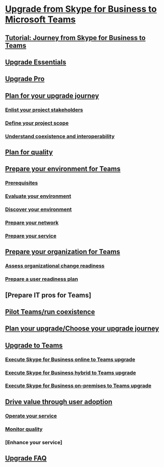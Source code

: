 # [Upgrade from Skype for Business to Microsoft Teams](index.md)
## [Tutorial: Journey from Skype for Business to Teams](../Tutorial-Journey-SkypeforBusiness-to-Teams.yml)
## [Upgrade Essentials](../upgrade-essentials.md)
## [Upgrade Pro](../upgrade-pro.md)
## [Plan for your upgrade journey](../upgrade-plan-journey.md)
### [Enlist your project stakeholders](../upgrade-enlist-stakeholders.md)
### [Define your project scope](../upgrade-define-project-scope.md)
### [Understand coexistence and interoperability](../upgrade-understand-coexistence-and-interoperability.md)
## [Plan for quality](../upgrade-plan-for-quality.md)
## [Prepare your environment for Teams](../upgrade-prepare-environment.md)
### [Prerequisites](../upgrade-plan-journey-prerequisites.md)
### [Evaluate your environment](../upgrade-plan-journey-evaluate-environment.md)
### [Discover your environment](../upgrade-prepare-environment-discover-environment.md)
### [Prepare your network](../upgrade-prepare-environment-prepare-network.md)
### [Prepare your service](../upgrade-prepare-environment-prepare-service.md)
## [Prepare your organization for Teams](../upgrade-prepare-organization.md)
### [Assess organizational change readiness](../upgrade-org-change-readiness.md)
### [Prepare a user readiness plan](../upgrade-user-readiness.md)
## [Prepare IT pros for Teams]
## [Pilot Teams/run coexistence](../pilot-essentials.md)
## [Plan your upgrade/Choose your upgrade journey](../upgrade-plan-upgrade-journey.md)
## [Upgrade to Teams](../upgrade-to-teams.md)
### [Execute Skype for Business online to Teams upgrade](../upgrade-to-Teams-execute-SkypeforBusinessOnline.md)
### [Execute Skype for Business hybrid to Teams upgrade](../upgrade-to-Teams-execute-SkypeforBusinessHybrid.md)
### [Execute Skype for Business on-premises to Teams upgrade](../upgrade-to-Teams-execute-SkypeforBusinessOnpremises.md)
## [Drive value through user adoption](../continue-journey.md)
### [Operate your service](../upgrade-operate-my-service.md)
### [Monitor quality](../upgrade-monitor-quality.md)
### [Enhance your service]
## [Upgrade FAQ](../FAQ-journey.md)

